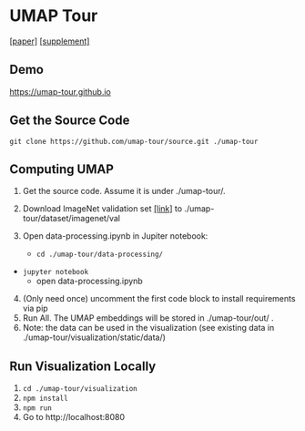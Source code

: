 # UMAP Tour 

[[paper]](https://umap-tour.github.io/docs/umap-tour.pdf) [[supplement]](https://umap-tour.github.io/docs/umap-tour-supplement.pdf)



## Demo

https://umap-tour.github.io



## Get the Source Code

```git clone https://github.com/umap-tour/source.git ./umap-tour```



## Computing UMAP

1. Get the source code. Assume it is under ./umap-tour/. 
2. Download ImageNet validation set [[link]](http://www.image-net.org/) to ./umap-tour/dataset/imagenet/val
2. Open data-processing.ipynb in Jupiter notebook:

   - ```cd ./umap-tour/data-processing/```
- ```jupyter notebook```
   - open data-processing.ipynb
4. (Only need once) uncomment the first code block to install requirements via pip
5. Run All. The UMAP embeddings will be stored in ./umap-tour/out/ . 
6. Note: the data can be used in the visualization (see existing data in ./umap-tour/visualization/static/data/) 



## Run Visualization Locally

1. ```cd ./umap-tour/visualization```
2. ```npm install```
3. ```npm run```
4. Go to http://localhost:8080